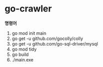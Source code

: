 # go-crawler

**명령어**
1. go mod init main
2. go get -u github.com/gocolly/colly
3. go get -u github.com/go-sql-driver/mysql
4. go mod tidy
5. go build
6. ./main.exe

